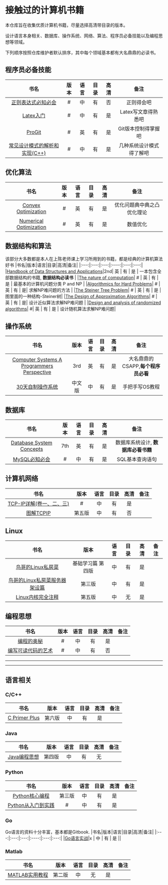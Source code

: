 # 接触过的计算机书籍 

本仓库旨在收集优质计算机书籍，尽量选择高清带目录的版本。

设计语言本身相关、数据库、操作系统、网络、算法、程序员必备技能以及编程思想等领域。

下列顺序按照仓库维护者默认排序，其中每个领域基本都有大名鼎鼎的必读书。

## 程序员必备技能 
|书名|版本|语言|目录|高清|备注|
|:---:|:---:|:---:|:----:|:---:|:---:|
|[正则表达式必知必会](./Skill/正则表达式必知必会.pdf)|# | 中 | 有 | 否 | 正则得会吧 |
|[Latex入门](./Skill/LaTeX%E5%85%A5%E9%97%A8.pdf) | # | 中 | 有 | 是 | Latex写文章得熟悉吧 |
|[ProGit](./Skill/progit.pdf) | # | 英 | 有 | 是 | Git版本控制得掌握吧 |
|[常见设计模式的解析和实现(C++)](./Skill/%E5%B8%B8%E8%A7%81%E8%AE%BE%E8%AE%A1%E6%A8%A1%E5%BC%8F%E7%9A%84%E8%A7%A3%E6%9E%90%E5%92%8C%E5%AE%9E%E7%8E%B0(C%2B%2B).pdf) | # | 中 | 有 | 是 | 几种系统设计模式得了解吧 |

## 优化算法 
|书名|版本|语言|目录|高清|备注|
|:---:|:---:|:---:|:----:|:---:|:---:|
|[Convex Optimization](./Algorithm/Convex%20Optimization/cvxbook.pdf) | # | 英 | 有 | 是 | 优化问题典中典之凸优化理论 |
|[Numerical Optimization](./Algorithm/Convex%20Optimization/Numerical_Optimization2006.pdf) | # | 英 | 有 | 是 | 数值优化 |



## 数据结构和算法
该部分大多数都是本人在上陈老师课上学习所用到的书籍，都是经典的计算机算法好书
|书名|版本|语言|目录|高清|备注|
|:---:|:---:|:---:|:----:|:---:|:---:|
|[Handbook of Data Structures and Applications](./Algorithm/Handbook%20of%20Data%20Structures%20and%20Applications%2C%202nd%20Edition-CRC(2018).pdf)|2nd| 英 | 有 | 是 | 一本包含全部数据结构的书籍, **数据结构必读书** |
|[The nature of computation](./Algorithm/The%20nature%20of%20computation.pdf)| # | 英 | 有 | 是 | 最基本的计算机问题分类 P and  NP |
|[Algorithmics for Hard Problems](./Algorithm/Algorithmics%20for%20Hard%20Problems.pdf)| # | 英 | 有 | 是| 求解NP难问题的方法 |
|[The Steiner Tree Problem](./Algorithm/The%20Steiner%20Tree%20Problem.pdf)| # | 英 | 有 | 是 | 图里面的一种结构-Steiner树|
|[The Design of Approximation Algorithms](./Algorithm/The%20Design%20of%20Approximation%20Algorithms%202011.pdf)| # | 英 | 有 | 是| 设计近似算法求解NP难问题 |
|[Design and analysis of randomized algorithms](./Algorithm/Design%20and%20analysis%20of%20randomized%20algorithms.pdf)| #| 英 | 有 | 是 | 设计随机算法求解NP难问题|

## 操作系统
|书名|版本|语言|目录|高清|备注|
|:---:|:---:|:---:|:----:|:---:|:---:|
|[Computer Systems A Programmers Perspective](./OS/Computer_Systems_A_Programmers_Perspective(3rd).pdf) | 3rd | 英 | 有 | 是 | 大名鼎鼎的CSAPP,**每个程序员必看**|
|[30天自制操作系统](./Books/30天自制操作系统.pdf)|中文版| 中 | 有 | 是 | 手把手写OS教程 |

## 数据库
|书名|版本|语言|目录|高清|备注|
|:---:|:---:|:---:|:----:|:---:|:---:|
|[Database System Concepts](./Database/Database%20System%20Concepts%207th.pdf) | 7th | 英 | 有 | 是 | 数据库系统设计, **数据库必看书籍** |
|[MySQL必知必会](./Database/MySQL必知必会.pdf)| # | 中 | 有 | 是 | SQL基本查询语句 |

## 计算机网络
|书名|版本|语言|目录|高清|备注|
|:---:|:---:|:---:|:----:|:---:|:---:|
|[TCP-IP详解(卷一、二、三)](./Network/TCP-IP详解(卷一、二、三).pdf)|# | 中 | 有 | 是||
|[图解TCPIP](./Network/图解TCPIP.pdf)|第五版 | 中 | 有 | 否 ||

## Linux
|书名|版本|语言|目录|高清|备注|
|:---:|:---:|:---:|:----:|:---:|:---:|
|[鸟哥的Linux私房菜](./Linux/鸟哥的Linux私房菜.pdf)|基础学习篇 第四版| 中 | 有 | 是||
|[鸟哥的Linux私房菜服务器架设篇](./Linux/鸟哥的Linux私房菜服务器架设篇.pdf)|第三版 |中| 有 | 是||
|[Linux内核完全注释](./Linux/Linux%E5%86%85%E6%A0%B8%E5%AE%8C%E5%85%A8%E6%B3%A8%E9%87%8A.pdf)|第五版| 中 | 无 | 是 ||

## 编程思想
|书名|版本|语言|目录|高清|备注|
|:---:|:---:|:---:|:----:|:---:|:---:|
|[编程的奥秘](./Thinking/编程的奥秘.pdf)| # | 中 | 有 | 是 ||
|[编写可读代码的艺术](./Thinking/编写可读代码的艺术.pdf)| # | 中 | 有 | 否 ||

---
---

## 语言相关
### C/C++

|书名|版本|语言|目录|高清|备注|
|:---:|:---:|:---:|:----:|:---:|:---:|
|[C Primer Plus](./C++/C-Primer-Plus-zh.pdf)|第六版|中|有|是||


### Java
|书名|版本|语言|目录|高清|备注|
|:---:|:---:|:---:|:----:|:---:|:---:|
|[Java编程思想](./Java/Java编程思想.pdf)|第四版|中|有|无||

### Python
|书名|版本|语言|目录|高清|备注|
|:---:|:---:|:---:|:----:|:---:|:---:|
|[Python核心编程](./Python/Python核心编程.pdf)| 第三版| 中 | 有 | 是 ||
|[Python从入门到实践](./Python/Python从入门到实践.pdf)|# | 中 | 有 | 是||


### Go
Go语言的资料十分丰富，基本都是Gitbook.
|书名|版本|语言|目录|高清|备注|
|:---:|:---:|:---:|:----:|:---:|:---:|
|[Go语言实战](./Go/Go语言实战.pdf)|x | 中 | 有 | 是 ||

### Matlab
|书名|版本|语言|目录|高清|备注|
|:---:|:---:|:---:|:----:|:---:|:---:|
|[MATLAB实用教程](./Matlab/MATLAB%E5%AE%9E%E7%94%A8%E6%95%99%E7%A8%8B.pdf)|第二版| 中 | 无 | 是 ||
